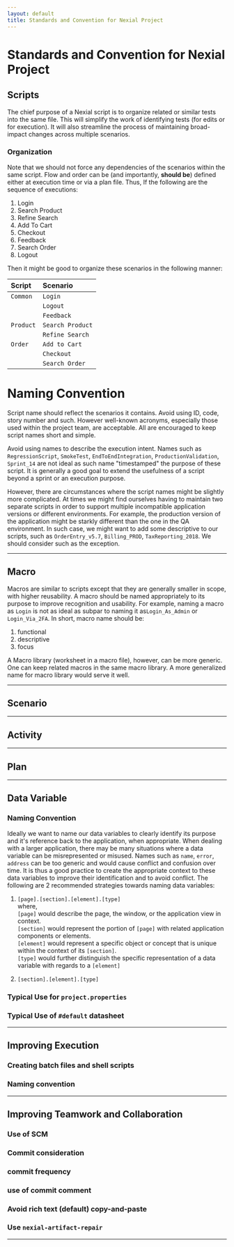 ```yaml
---
layout: default
title: Standards and Convention for Nexial Project
---
```


# Standards and Convention for Nexial Project


## Scripts
The chief purpose of a Nexial script is to organize related or similar tests into the same file. This will simplify
the work of identifying tests (for edits or for execution). It will also streamline the process of maintaining broad-
impact changes across multiple scenarios.

### Organization
Note that we should not force any dependencies of the scenarios within the same script. Flow and order can be (and 
importantly, **should be**) defined either at execution time or via a plan file. Thus, If the following are the 
sequence of executions:
1. Login
2. Search Product
3. Refine Search
4. Add To Cart
5. Checkout
6. Feedback
7. Search Order
8. Logout

Then it might be good to organize these scenarios in the following manner:

| Script      | Scenario         |
|:------------|:-----------------|
| `Common`    | `Login`          |
|             | `Logout`         |
|             | `Feedback`       |
| `Product`   | `Search Product` |
|             | `Refine Search`  |
| `Order`     | `Add to Cart`    |
|             | `Checkout`       |
|             | `Search Order`   |

# Naming Convention
Script name should reflect the scenarios it contains. Avoid using ID, code, story number and such. However well-known 
acronyms, especially those used within the project team, are acceptable. All are encouraged to keep script names short
and simple.

Avoid using names to describe the execution intent. Names such as `RegressionScript`, `SmokeTest`, 
`EndToEndIntegration`, `ProductionValidation`, `Sprint_14` are not ideal as such name "timestamped" the purpose of 
these script. It is generally a good goal to extend the usefulness of a script beyond a sprint or an execution purpose.

However, there are circumstances where the script names might be slightly more complicated. At times we might find 
ourselves having to maintain two separate scripts in order to support multiple incompatible application versions or 
different environments. For example, the production version of the application might be starkly different than the one 
in the QA environment. In such case, we might want to add some descriptive to our scripts, such as `OrderEntry_v5.7`, 
`Billing_PROD`, `TaxReporting_2018`. We should consider such as the exception.

-----

## Macro
Macros are similar to scripts except that they are generally smaller in scope, with higher reusability. A macro should
be named appropriately to its purpose to improve recognition and usability. For example, naming a macro as `Login` is
not as ideal as subpar to naming it as`Login_As_Admin` or `Login_Via_2FA`. In short, macro name should be:
1. functional
2. descriptive
3. focus

A Macro library (worksheet in a macro file), however, can be more generic. One can keep related macros in the same
macro library. A more generalized name for macro library would serve it well.
 
-----

## Scenario

-----

## Activity

-----

## Plan

-----

## Data Variable

### Naming Convention
Ideally we want to name our data variables to clearly identify its purpose and it's reference back to the application, 
when appropriate. When dealing with a larger application, there may be many situations where a data variable can be 
misrepresented or misused. Names such as `name`, `error`, `address` can be too generic and would cause conflict and 
confusion over time. It is thus a good practice to create the appropriate context to these data variables to improve
their identification and to avoid conflict. The following are 2 recommended strategies towards naming data variables:

1. `[page].[section].[element].[type]`<br/>
    where,<br/>
    `[page]`    would describe the page, the window, or the application view in context.<br/>
    `[section]` would represent the portion of `[page]` with related application components or elements.<br/>
    `[element]` would represent a specific object or concept that is unique within the context of its `[section]`.<br/>
    `[type]`    would further distinguish the specific representation of a data variable with regards to a `[element]`<br/>
     
2. `[section].[element].[type]`


### Typical Use for `project.properties`
### Typical Use of `#default` datasheet

-----

## Improving Execution 
### Creating batch files and shell scripts
### Naming convention

-----

## Improving Teamwork and Collaboration
### Use of SCM
### Commit consideration
### commit frequency
### use of commit comment
### Avoid rich text (default) copy-and-paste
### Use `nexial-artifact-repair`

-----

